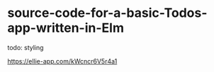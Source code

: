 # source-code-for-a-basic-Todos-app-written-in-Elm

todo: styling

https://ellie-app.com/kWcncr6V5r4a1
